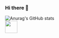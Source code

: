 ### Hi there 👋
![Anurag's GitHub stats](https://github-readme-stats.vercel.app/api?username=guiral97&theme=react&show_icons=true)
<a href="https://www.linkedin.com/in/andresmartinez-dev/">          
            <img src="https://cdn.jsdelivr.net/gh/devicons/devicon/icons/linkedin/linkedin-original-wordmark.svg" width="40" heigth="40"/>
          </a>
<!--
**Guiral97/Guiral97** is a ✨ _special_ ✨ repository because its `README.md` (this file) appears on your GitHub profile.

Here are some ideas to get you started:

- 🔭 I’m currently working on ...
- 🌱 I’m currently learning ...
- 👯 I’m looking to collaborate on ...
- 🤔 I’m looking for help with ...
- 💬 Ask me about ...
- 📫 How to reach me: ...
- 😄 Pronouns: ...
- ⚡ Fun fact: ...
-->
